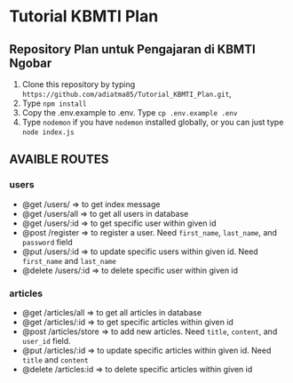 # Tutorial KBMTI Plan
## Repository Plan untuk Pengajaran di KBMTI Ngobar

1. Clone this repository by typing `https://github.com/adiatma85/Tutorial_KBMTI_Plan.git`,
2. Type `npm install`
3. Copy the .env.example to .env. Type `cp .env.example .env`
4. Type `nodemon` if you have `nodemon` installed globally, or you can just type `node index.js`

## AVAIBLE ROUTES
### users
 * @get /users/             => to get index message
 * @get /users/all          => to get all users in database
 * @get /users/:id          => to get specific user within given id
 * @post /register          => to register a user. Need `first_name`, `last_name`, and `password` field
 * @put /users/:id          => to update specific users within given id. Need `first_name` and `last_name`
 * @delete /users/:id       => to delete specific user within given id

### articles
 * @get /articles/all       => to get all articles in database
 * @get /articles/:id       => to get specific articles within given id
 * @post /articles/store    => to add new articles. Need `title`, `content`, and `user_id` field.
 * @put /articles/:id       => to update specific articles within given id. Need `title` and `content`
 * @delete /articles:id     => to delete specific articles within given id